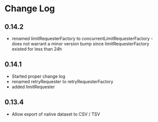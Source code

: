 # Change Log

## 0.14.2

* renamed limitRequesterFactory to concurrentLimitRequesterFactory - does not warrant a minor version bump since limitRequesterFactory existed for less than 24h

## 0.14.1

* Started proper change log
* renamed retryRequester to retryRequesterFactory
* added limitRequester

## 0.13.4

* Allow export of native dataset to CSV / TSV

